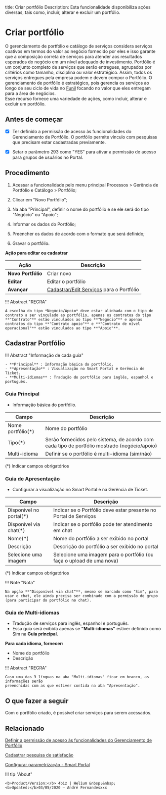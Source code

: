 title: Criar portfólio
Description: Esta funcionalidade disponibiliza ações diversas, tais como, incluir, alterar e excluir um portfólio.
# Criar portfólio

O gerenciamento de portfólio e catálogo de serviços considera serviços coativos em termos do valor ao negócio fornecido por eles e isso garante que a composição correta de serviços para atender aos resultados esperados do negócio em um nível adequado de investimento.
Portfólio é um conjunto completo de serviços que serão entregues, agrupados por critérios como tamanho, disciplina ou valor estratégico. Assim, todos os serviços entregues pela empresa podem e devem compor o Portfólio.
O gerenciamento de portfólio é estratégico, pois gerencia os serviços ao longo de seu ciclo de vida no [Funil](/pt-br/4biz-helium/processes/portfolio-and-catalog/use/pipeline.html) focando no valor que eles entregam para a área de negócios.  
Esse recurso fornece uma variedade de ações, como incluir, alterar e excluir um portfólio.

## Antes de começar

- [x] Ter definido a permissão de acesso às funcionalidades do Gerenciamento de
Portfólio. O portfólio permite vínculo com pesquisas que precisam estar cadastradas
previamente.

- [x] Setar o parâmetro 293 como "YES" para ativar a permissão de acesso para grupos de usuários no Portal.

## Procedimento

1.  Acessar a funcionalidade pelo menu principal Processos \> Gerência de
    Portfólio e Catálogo \> Portfólio;

2.  Clicar em "Novo Portfólio";

3.  Na aba "Principal", definir o nome do portfólio e se ele será do tipo "Negócio" ou "Apoio"; 

4.  Informar os dados do Portfólio;

5.  Preencher os dados de acordo com o formato que será definido;

6.  Gravar o portfólio.

 **Ação para editar ou cadastrar**

| Ação               | Descrição                                  |
|--------------------|--------------------------------------------|
| **Novo Portfólio** | Criar novo                                 |
| **Editar**         | Editar o portfólio                         |
| **Avançar**        | [Cadastrar/Edit Serviços](/pt-br/4biz-helium/processes/portfolio-and-catalog/use/register-a-service.html) para o Portfólio |

!!! Abstract "REGRA"

    A escolha do tipo *Negócio/Apoio* deve estar alinhada com o tipo de contrato a ser vinculado ao portfólio, apenas os contratos do tipo **"Contrato"** estão vinculados ao tipo **"Negócio"** e apenas contratos do tipo **"Contrato apoio"** e **"Contrato de nível operacional"** estão vinculados ao tipo **"Apoio"**.
 
## Cadastrar Portfólio 

!!! Abstract "Informação de cada guia"
  
    - **Principal** : Informação básica do portfólio.  
    - **Apresentação** : Visualização no Smart Portal e Gerência de Ticket.
    - **Multi-idiomas** : Tradução do portfólio para inglês, espanhol e português.

### Guia Principal 
-   Informação básica do portfólio.

| Campo                                     | Descrição                                                         |
|-------------------------------------------|-------------------------------------------------------------------|
| Nome portfólio(\*)                        | Nome do portfólio                                                 |
| Tipo(\*)                                  | Serão fornecidos pelo sistema, de acordo com cada tipo de portfólio mostrado (negócio/apoio) |
| Multi-idioma                              | Definir se o portfólio é multi-idioma (sim/não)                   |

(*) Indicar campos obrigatórios

### Guia de Apresentação 
-   Configurar a visualização no Smart Portal e na Gerência de Ticket.

| Campo                                        | Descrição                                                               |
|----------------------------------------------|-------------------------------------------------------------------------|
| Disponível no portal(\*)                     | Indicar se o Portfólio deve estar presente no Portal de Serviços        |
| Disponível via chat(\*)                      | Indicar se o portfólio pode ter atendimento em chat                     |
| Nome(\*)                                     | Nome do portfólio a ser exibido no portal                               |
| Descrição                                    | Descrição do portfólio a ser exibido no portal                          |
| Selecione uma imagem                         | Selecione uma imagem para o portfólio (ou faça o upload de uma nova)    |

(*) Indicar campos obrigatórios

!!! Note "Nota"

    Na opção **"Disponível via chat"**, mesmo se marcado como "Sim", para usar o chat, ele ainda precisa ser combinado com a permissão de grupo (para participar do portfólio no chat). 

### Guia de Multi-idiomas
-   Tradução de serviços para inglês, espanhol e português.  
-   Essa guia será exibida apenas se **"Multi-idiomas"** estiver definido como Sim na **Guia principal**.

**Para cada idioma, fornecer:**  
-   Nome do portfólio  
-   Descrição

!!! Abstract "REGRA"

    Caso uma das 3 línguas na aba "Multi-idiomas" ficar em branco, as informações serão
    preenchidas com as que estiver contida na aba "Apresentação".


## O que fazer a seguir

Com o portfólio criado, é possível criar serviços para serem acessados.

Relacionado
---------------

[Definir a permissão de acesso às funcionalidades do Gerenciamento de Portfólio](/pt-br/4biz-helium/processes/portfolio-and-catalog/configuration/access-portfolio-management.html)

[Cadastrar pesquisa de satisfação](/pt-br/4biz-helium/processes/portfolio-and-catalog/configuration/register-satisfaction-survey.html)

[Configurar parametrização - Smart Portal](/pt-br/4biz-helium/platform-administration/parameters-list/configure-parametrization-smart-portal.html)

<!-- <i class='fa fa-youtube-play  fa-2x' style='color:#97ce17;vertical-align: middle;'> </i> [Video Library](https://www.youtube.com/playlist?list=PLB5qK2uzf2RNuLck4D45CohnoacGmsTys)'
-->
!!! tip "About"

    <b>Product/Version:</b> 4biz | Helium &nbsp;&nbsp;
    <b>Updated:</b>03/05/2020 – André Fernandesxxx

